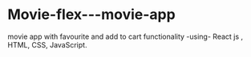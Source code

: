 # Movie-flex---movie-app
movie app with favourite and add to cart functionality -using- React js , HTML, CSS, JavaScript.  
